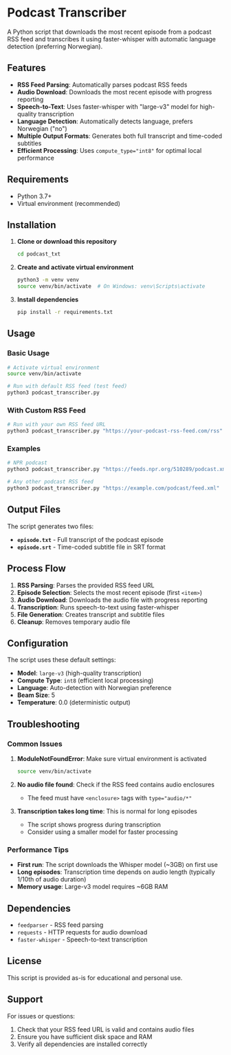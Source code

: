 # Podcast Transcriber

A Python script that downloads the most recent episode from a podcast RSS feed and transcribes it using faster-whisper with automatic language detection (preferring Norwegian).

## Features

- **RSS Feed Parsing**: Automatically parses podcast RSS feeds
- **Audio Download**: Downloads the most recent episode with progress reporting
- **Speech-to-Text**: Uses faster-whisper with "large-v3" model for high-quality transcription
- **Language Detection**: Automatically detects language, prefers Norwegian ("no")
- **Multiple Output Formats**: Generates both full transcript and time-coded subtitles
- **Efficient Processing**: Uses `compute_type="int8"` for optimal local performance

## Requirements

- Python 3.7+
- Virtual environment (recommended)

## Installation

1. **Clone or download this repository**
   ```bash
   cd podcast_txt
   ```

2. **Create and activate virtual environment**
   ```bash
   python3 -m venv venv
   source venv/bin/activate  # On Windows: venv\Scripts\activate
   ```

3. **Install dependencies**
   ```bash
   pip install -r requirements.txt
   ```

## Usage

### Basic Usage

```bash
# Activate virtual environment
source venv/bin/activate

# Run with default RSS feed (test feed)
python3 podcast_transcriber.py
```

### With Custom RSS Feed

```bash
# Run with your own RSS feed URL
python3 podcast_transcriber.py "https://your-podcast-rss-feed.com/rss"
```

### Examples

```bash
# NPR podcast
python3 podcast_transcriber.py "https://feeds.npr.org/510289/podcast.xml"

# Any other podcast RSS feed
python3 podcast_transcriber.py "https://example.com/podcast/feed.xml"
```

## Output Files

The script generates two files:

- **`episode.txt`** - Full transcript of the podcast episode
- **`episode.srt`** - Time-coded subtitle file in SRT format

## Process Flow

1. **RSS Parsing**: Parses the provided RSS feed URL
2. **Episode Selection**: Selects the most recent episode (first `<item>`)
3. **Audio Download**: Downloads the audio file with progress reporting
4. **Transcription**: Runs speech-to-text using faster-whisper
5. **File Generation**: Creates transcript and subtitle files
6. **Cleanup**: Removes temporary audio file

## Configuration

The script uses these default settings:
- **Model**: `large-v3` (high-quality transcription)
- **Compute Type**: `int8` (efficient local processing)
- **Language**: Auto-detection with Norwegian preference
- **Beam Size**: 5
- **Temperature**: 0.0 (deterministic output)

## Troubleshooting

### Common Issues

1. **ModuleNotFoundError**: Make sure virtual environment is activated
   ```bash
   source venv/bin/activate
   ```

2. **No audio file found**: Check if the RSS feed contains audio enclosures
   - The feed must have `<enclosure>` tags with `type="audio/*"`

3. **Transcription takes long time**: This is normal for long episodes
   - The script shows progress during transcription
   - Consider using a smaller model for faster processing

### Performance Tips

- **First run**: The script downloads the Whisper model (~3GB) on first use
- **Long episodes**: Transcription time depends on audio length (typically 1/10th of audio duration)
- **Memory usage**: Large-v3 model requires ~6GB RAM

## Dependencies

- `feedparser` - RSS feed parsing
- `requests` - HTTP requests for audio download
- `faster-whisper` - Speech-to-text transcription

## License

This script is provided as-is for educational and personal use.

## Support

For issues or questions:
1. Check that your RSS feed URL is valid and contains audio files
2. Ensure you have sufficient disk space and RAM
3. Verify all dependencies are installed correctly
